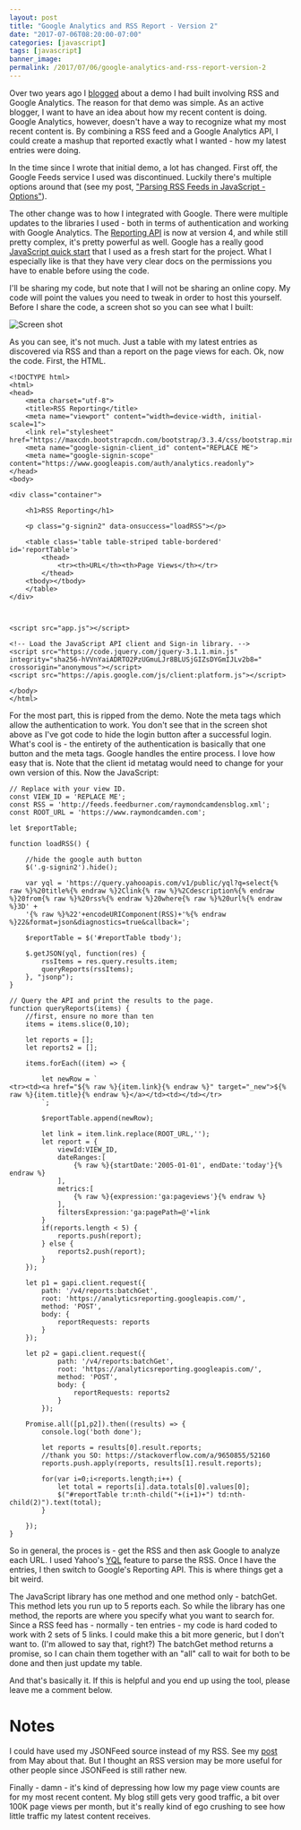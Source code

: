 ```yaml
---
layout: post
title: "Google Analytics and RSS Report - Version 2"
date: "2017-07-06T08:20:00-07:00"
categories: [javascript]
tags: [javascript]
banner_image: 
permalink: /2017/07/06/google-analytics-and-rss-report-version-2
---
```


Over two years ago I [blogged](https://www.raymondcamden.com/2015/06/08/google-analytics-and-rss-report/) about a demo I had built involving RSS and Google Analytics. The reason for that demo was simple. As an active blogger, I want to have an idea about how my recent content is doing. Google Analytics, however, doesn't have a way to recognize what my most recent content is. By combining a RSS feed and a Google Analytics API, I could create a mashup that reported exactly what I wanted - how my latest entries were doing.

In the time since I wrote that initial demo, a lot has changed. First off, the Google Feeds service I used was discontinued. Luckily there's multiple options around that (see my post, ["Parsing RSS Feeds in JavaScript - Options"](https://www.raymondcamden.com/2015/12/08/parsing-rss-feeds-in-javascript-options)).

The other change was to how I integrated with Google. There were multiple updates to the libraries I used - both in terms of authentication and working with Google Analytics. The [Reporting API](https://developers.google.com/analytics/devguides/reporting/core/v4/) is now at version 4, and while still pretty complex, it's pretty powerful as well. Google has a really good [JavaScript quick start](https://developers.google.com/analytics/devguides/reporting/core/v4/quickstart/web-js) that I used as a fresh start for the project. What I especially like is that they have very clear docs on the permissions you have to enable before using the code.

I'll be sharing my code, but note that I will not be sharing an online copy. My code will point the values you need to tweak in order to host this yourself. Before I share the code, a screen shot so you can see what I built:

![Screen shot](https://static.raymondcamden.com/images/2017/7/rss_ga.jpg)

As you can see, it's not much. Just a table with my latest entries as discovered via RSS and than a report on the page views for each. Ok, now the code. First, the HTML.

<pre><code class="language-markup">&lt;!DOCTYPE html&gt;
&lt;html&gt;
&lt;head&gt;
	&lt;meta charset=&quot;utf-8&quot;&gt;
	&lt;title&gt;RSS Reporting&lt;&#x2F;title&gt;
	&lt;meta name=&quot;viewport&quot; content=&quot;width=device-width, initial-scale=1&quot;&gt;
	&lt;link rel=&quot;stylesheet&quot; href=&quot;https:&#x2F;&#x2F;maxcdn.bootstrapcdn.com&#x2F;bootstrap&#x2F;3.3.4&#x2F;css&#x2F;bootstrap.min.css&quot;&gt;
	&lt;meta name=&quot;google-signin-client_id&quot; content=&quot;REPLACE ME&quot;&gt;
	&lt;meta name=&quot;google-signin-scope&quot; content=&quot;https:&#x2F;&#x2F;www.googleapis.com&#x2F;auth&#x2F;analytics.readonly&quot;&gt;
&lt;&#x2F;head&gt;
&lt;body&gt;

&lt;div class=&quot;container&quot;&gt;

	&lt;h1&gt;RSS Reporting&lt;&#x2F;h1&gt;

	&lt;p class=&quot;g-signin2&quot; data-onsuccess=&quot;loadRSS&quot;&gt;&lt;&#x2F;p&gt;

    &lt;table class=&#x27;table table-striped table-bordered&#x27; id=&#x27;reportTable&#x27;&gt;
		&lt;thead&gt;
			&lt;tr&gt;&lt;th&gt;URL&lt;&#x2F;th&gt;&lt;th&gt;Page Views&lt;&#x2F;th&gt;&lt;&#x2F;tr&gt;
		&lt;&#x2F;thead&gt;
	&lt;tbody&gt;&lt;&#x2F;tbody&gt;
	&lt;&#x2F;table&gt;
&lt;&#x2F;div&gt;



&lt;script src=&quot;app.js&quot;&gt;&lt;&#x2F;script&gt;

&lt;!-- Load the JavaScript API client and Sign-in library. --&gt;
&lt;script src=&quot;https:&#x2F;&#x2F;code.jquery.com&#x2F;jquery-3.1.1.min.js&quot; integrity=&quot;sha256-hVVnYaiADRTO2PzUGmuLJr8BLUSjGIZsDYGmIJLv2b8=&quot; crossorigin=&quot;anonymous&quot;&gt;&lt;&#x2F;script&gt;
&lt;script src=&quot;https:&#x2F;&#x2F;apis.google.com&#x2F;js&#x2F;client:platform.js&quot;&gt;&lt;&#x2F;script&gt;

&lt;&#x2F;body&gt;
&lt;&#x2F;html&gt;
</code></pre>

For the most part, this is ripped from the demo. Note the meta tags which allow the authentication to work. You don't see that in the screen shot above as I've got code to hide the login button after a successful login. What's cool is - the entirety of the authentication is basically that one button and the meta tags. Google handles the entire process. I love how easy that is. Note that the client id metatag would need to change for your own version of this. Now the JavaScript:

<pre><code class="language-javascript">&#x2F;&#x2F; Replace with your view ID.
const VIEW_ID = &#x27;REPLACE ME&#x27;;
const RSS = &#x27;http:&#x2F;&#x2F;feeds.feedburner.com&#x2F;raymondcamdensblog.xml&#x27;;
const ROOT_URL = &#x27;https:&#x2F;&#x2F;www.raymondcamden.com&#x27;;

let $reportTable;

function loadRSS() {

	&#x2F;&#x2F;hide the google auth button
	$(&#x27;.g-signin2&#x27;).hide();

    var yql = &#x27;https:&#x2F;&#x2F;query.yahooapis.com&#x2F;v1&#x2F;public&#x2F;yql?q=select{% raw %}%20title%{% endraw %}2Clink{% raw %}%2Cdescription%{% endraw %}20from{% raw %}%20rss%{% endraw %}20where{% raw %}%20url%{% endraw %}3D&#x27; +
	&#x27;{% raw %}%22&#x27;+encodeURIComponent(RSS)+&#x27;%{% endraw %}22&amp;format=json&amp;diagnostics=true&amp;callback=&#x27;;

	$reportTable = $(&#x27;#reportTable tbody&#x27;);

    $.getJSON(yql, function(res) {
        rssItems = res.query.results.item;
		queryReports(rssItems);
    }, &quot;jsonp&quot;);
}

&#x2F;&#x2F; Query the API and print the results to the page.
function queryReports(items) {
	&#x2F;&#x2F;first, ensure no more than ten
	items = items.slice(0,10);

	let reports = [];
	let reports2 = [];

	items.forEach((item) =&gt; {

		let newRow = `
&lt;tr&gt;&lt;td&gt;&lt;a href=&quot;${% raw %}{item.link}{% endraw %}&quot; target=&quot;_new&quot;&gt;${% raw %}{item.title}{% endraw %}&lt;&#x2F;a&gt;&lt;&#x2F;td&gt;&lt;td&gt;&lt;&#x2F;td&gt;&lt;&#x2F;tr&gt;
		`;

		$reportTable.append(newRow);

		let link = item.link.replace(ROOT_URL,&#x27;&#x27;);
		let report = {
			viewId:VIEW_ID,
			dateRanges:[
				{% raw %}{startDate:&#x27;2005-01-01&#x27;, endDate:&#x27;today&#x27;}{% endraw %}
			], 
			metrics:[
				{% raw %}{expression:&#x27;ga:pageviews&#x27;}{% endraw %}
			],
			filtersExpression:&#x27;ga:pagePath=@&#x27;+link
		}
		if(reports.length &lt; 5) {
			reports.push(report);
		} else {
			reports2.push(report);
		}
	});

	let p1 = gapi.client.request({
		path: &#x27;&#x2F;v4&#x2F;reports:batchGet&#x27;,
		root: &#x27;https:&#x2F;&#x2F;analyticsreporting.googleapis.com&#x2F;&#x27;,
		method: &#x27;POST&#x27;,
		body: {
			reportRequests: reports
		}
	});

	let p2 = gapi.client.request({
			path: &#x27;&#x2F;v4&#x2F;reports:batchGet&#x27;,
			root: &#x27;https:&#x2F;&#x2F;analyticsreporting.googleapis.com&#x2F;&#x27;,
			method: &#x27;POST&#x27;,
			body: {
				reportRequests: reports2
			}
		});

	Promise.all([p1,p2]).then((results) =&gt; {
		console.log(&#x27;both done&#x27;);		

		let reports = results[0].result.reports;
		&#x2F;&#x2F;thank you SO: https:&#x2F;&#x2F;stackoverflow.com&#x2F;a&#x2F;9650855&#x2F;52160
		reports.push.apply(reports, results[1].result.reports);

		for(var i=0;i&lt;reports.length;i++) {
			let total = reports[i].data.totals[0].values[0];
    	    $(&quot;#reportTable tr:nth-child(&quot;+(i+1)+&quot;) td:nth-child(2)&quot;).text(total);
		}

	});
}
</code></pre>

So in general, the proces is - get the RSS and then ask Google to analyze each URL. I used Yahoo's [YQL](https://developer.yahoo.com/yql/) feature to parse the RSS. Once I have the entries, I then switch to Google's Reporting API. This is where things get a bit weird.

The JavaScript library has one method and one method only - batchGet. This method lets you run up to 5 reports each. So while the library has one method, the reports are where you specify what you want to search for. Since a RSS feed has - normally - ten entries - my code is hard coded to work with 2 sets of 5 links. I could make this a bit more generic, but I don't want to. (I'm allowed to say that, right?) The batchGet method returns a promise, so I can chain them together with an "all" call to wait for both to be done and then just update my table. 

And that's basically it. If this is helpful and you end up using the tool, please leave me a comment below.

Notes
===

I could have used my JSONFeed source instead of my RSS. See my [post](https://www.raymondcamden.com/2017/05/18/creating-a-json-feed-for-hugo/) from May about that. But I thought an RSS version may be more useful for other people since JSONFeed is still rather new.

Finally - damn - it's kind of depressing how low my page view counts are for my most recent content. My blog still gets very good traffic, a bit over 100K page views per month, but it's really kind of ego crushing to see how little traffic my latest content receives.